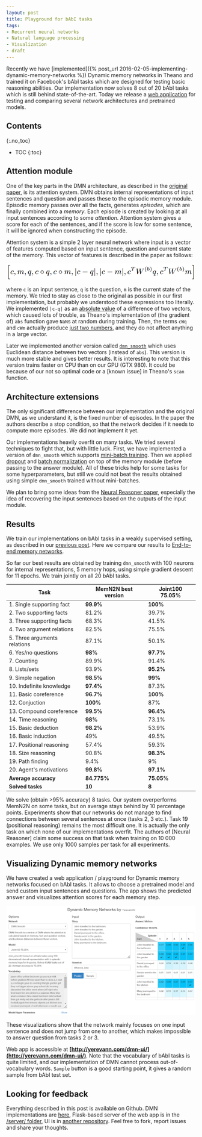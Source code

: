 ```yaml
---
layout: post
title: Playground for bAbI tasks
tags:
- Recurrent neural networks
- Natural language processing
- Visualization
- draft
---
```


Recently we have [implemented]({% post_url 2016-02-05-implementing-dynamic-memory-networks %}) Dynamic memory networks in Theano and trained it on Facebook's bAbI tasks which are designed for testing basic reasoning abilities. Our implementation now solves 8 out of 20 bAbI tasks which is still behind state-of-the-art. Today we release a [web application](http://yerevann.com/dmn-ui/) for testing and comparing several network architectures and pretrained models.

<!--more-->

## Contents
{:.no_toc}
* TOC
{:toc}

## Attention module

One of the key parts in the DMN architecture, as described in the [original paper](http://arxiv.org/abs/1506.07285), is its attention system. DMN obtains internal representations of input sentences and question and passes these to the episodic memory module. Episodic memory passes over all the facts, generates _episodes_, which are finally combined into a _memory_. Each episode is created by looking at all input sentences according to some _attention_. Attention system gives a score for each of the sentences, and if the score is low for some sentence, it will be ignored when constructing the episode. 

Attention system is a simple 2 layer neural network where input is a vector of features computed based on input sentence, question and current state of the memory. This vector of features is described in the paper as follows:

![attention module input](/public/2016-02-23/attention-vector.png "attention module input")

where `c` is an input sentence, `q` is the question, `m` is the current state of the memory. We tried to stay as close to the original as possible in our first implementation, but probably we understood these expressions too literally. We implemented `|c-q|` as an [absolute value](https://github.com/YerevaNN/Dynamic-memory-networks-in-Theano/blob/master/dmn_basic.py#L217) of a difference of two vectors, which caused lots of trouble, as Theano's implementation of (the gradient of) `abs` function gave `NaN`s at random during training. Then, the terms `cWq` and `cWm` actually produce [just two numbers](https://github.com/YerevaNN/Dynamic-memory-networks-in-Theano/blob/master/dmn_basic.py#L215), and they do not affect anything in a large vector.
   
Later we implemented another version called [`dmn_smooth`](https://github.com/YerevaNN/Dynamic-memory-networks-in-Theano/blob/master/dmn_smooth.py#L223) which uses Euclidean distance between two vectors (instead of `abs`). This version is much more stable and gives better results. It is interesting to note that this version trains faster on CPU than on our GPU (GTX 980). It could be because of our not so optimal code or a [known issue] in Theano's `scan` function.

## Architecture extensions
The only significant difference between our implementation and the original DMN, as we understand it, is the fixed number of episodes. In the paper the authors describe a stop condition, so that the network decides if it needs to compute more episodes. We did not implement it yet.

Our implementations heavily overfit on many tasks. We tried several techniques to fight that, but with little luck. First, we have implemented a version of `dmn_smooth` which supports [mini-batch training](https://github.com/YerevaNN/Dynamic-memory-networks-in-Theano/blob/master/dmn_batch.py). Then we applied [dropout](https://en.wikipedia.org/wiki/Dropout_(neural_networks)) and [batch normalization](http://arxiv.org/abs/1502.03167) on top of the memory module (before passing to the answer module). All of these tricks help for some tasks for some hyperparameters, but still we could not beat the results obtained using simple `dmn_smooth` trained without mini-batches.

We plan to bring some ideas from the [Neural Reasoner paper](http://arxiv.org/abs/1508.05508), especially the idea of recovering the input sentences based on the outputs of the input module.
 

## Results
We train our implementations on bAbI tasks in a weakly supervised setting, as described in our [previous post](http://yerevann.github.io/2016/02/05/implementing-dynamic-memory-networks/#memory-networks). Here we compare our results to [End-to-end memory networks](http://arxiv.org/abs/1410.3916).

So far our best results are obtained by training `dmn_smooth` with 100 neurons for internal representations, 5 memory hops, using simple gradient descent for 11 epochs. We train jointly on all 20 bAbI tasks. 

| Task | MemN2N best version | Joint100 75.05% |
| --- | ----- | ------ |
| 1. Single supporting fact |	**99.9%**	|	**100%**	|
| 2. Two supporting facts |	81.2%	|	39.7%	|
| 3. Three supporting facts |	68.3%	|	41.5%	|
| 4. Two argument relations |	82.5%	|	75.5%	|
| 5. Three arguments relations |	87.1%	|	50.1%	|
| 6. Yes/no questions |	**98%**	|	**97.7%**	|
| 7. Counting |	89.9%	|	91.4%	|
| 8. Lists/sets |	93.9%	|	**95.2%**	|
| 9. Simple negation |	**98.5%**	|	**99%**	|
| 10. Indefinite knowledge |	**97.4%**	|	87.3%	|
| 11. Basic coreference |	**96.7%**	|	**100%**	|
| 12. Conjuction |	**100%**	|	87%	|
| 13. Compound coreference |	**99.5%**	|	**96.4%**	|
| 14. Time reasoning |	**98%**	|	73.1%	|
| 15. Basic deduction |	**98.2%**	|	53.9%	|
| 16. Basic induction |	49%	|	49.5%	|
| 17. Positional reasoning |	57.4%	|	59.3%	|
| 18. Size reasoning |	90.8%	|	**98.3%**	|
| 19. Path finding |	9.4%	|	9%	|
| 20. Agent's motivations |	**99.8%**	|	**97.1%**	|
| **Average accuracy** |	**84.775%**	|	**75.05%**	|
| **Solved tasks** |	**10**	|	**8**	|

We solve (obtain >95% accuracy) 8 tasks. Our system overperforms MemN2N on some tasks, but on average stays behind by 10 percentage points. Experiments show that our networks do not manage to find connections between several sentences at once (tasks 2, 3 etc.). Task 19 (positional reasoning) remains the most difficult one. It is actually the only task on which none of our implementations overfit. The authors of [Neural Reasoner] claim some success on that task when training on 10 000 examples. We use only 1000 samples per task for all experiments.

## Visualizing Dynamic memory networks

We have created a web application / playground for Dynamic memory networks focused on bAbI tasks. It allows to choose a pretrained model and send custom input sentences and questions. The app shows the predicted answer and visualizes attention scores for each memory step. 

![Playground for bAbI tasks](/public/2016-02-23/dmn-ui.png "Playground for bAbI tasks")

These visualizations show that the network mainly focuses on one input sentence and does not jump from one to another, which makes impossible to answer question from tasks 2 or 3.  

Web app is accessible at **[http://yerevann.com/dmn-ui/](http://yerevann.com/dmn-ui/)**. Note that the vocabulary of bAbI tasks is quite limited, and our implementation of DMN cannot process out-of-vocabulary words. `Sample` button is a good starting point, it gives a random sample from bAbI test set.

## Looking for feedback

Everything described in this post is available on Github. DMN implementations are [here](https://github.com/YerevaNN/Dynamic-memory-networks-in-Theano), Flask-based server of the web app is in the [/server/ folder](https://github.com/YerevaNN/Dynamic-memory-networks-in-Theano/tree/master/server), UI is in [another repository](https://github.com/YerevaNN/dmn-ui). Feel free to fork, report issues and share your thoughts. 
